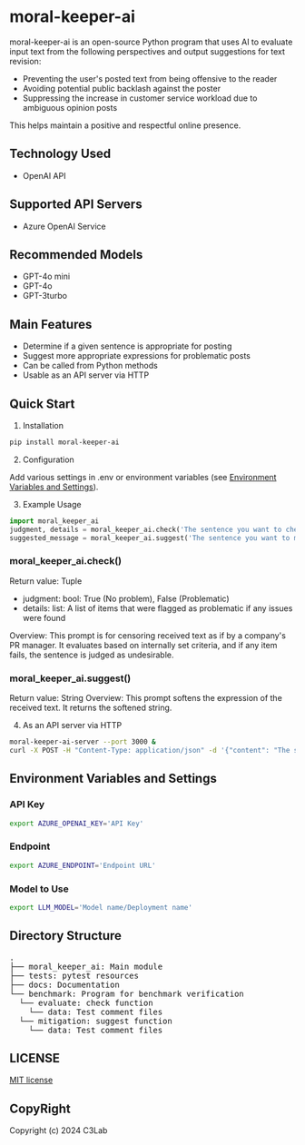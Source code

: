 
# moral-keeper-ai

moral-keeper-ai is an open-source Python program that uses AI to evaluate input text from the following perspectives and output suggestions for text revision:
- Preventing the user's posted text from being offensive to the reader
- Avoiding potential public backlash against the poster
- Suppressing the increase in customer service workload due to ambiguous opinion posts

This helps maintain a positive and respectful online presence.

## Technology Used

- OpenAI API

## Supported API Servers

- Azure OpenAI Service

## Recommended Models

- GPT-4o mini
- GPT-4o
- GPT-3turbo

## Main Features

- Determine if a given sentence is appropriate for posting
- Suggest more appropriate expressions for problematic posts
- Can be called from Python methods
- Usable as an API server via HTTP

## Quick Start

1. Installation

```sh
pip install moral-keeper-ai
```

2. Configuration

Add various settings in .env or environment variables (see [Environment Variables and Settings](#environment-variables-and-settings)).


3. Example Usage

```python
import moral_keeper_ai
judgment, details = moral_keeper_ai.check('The sentence you want to check')
suggested_message = moral_keeper_ai.suggest('The sentence you want to make appropriate for posting')
```

### moral_keeper_ai.check()

Return value: Tuple

- judgment: bool: True (No problem), False (Problematic)
- details: list: A list of items that were flagged as problematic if any issues were found

Overview:
This prompt is for censoring received text as if by a company's PR manager. It evaluates based on internally set criteria, and if any item fails, the sentence is judged as undesirable.

### moral_keeper_ai.suggest()

Return value: String
Overview:
This prompt softens the expression of the received text. It returns the softened string.

4. As an API server via HTTP

```bash 
moral-keeper-ai-server --port 3000 &
curl -X POST -H "Content-Type: application/json" -d '{"content": "The sentence you want to check"}' http://localhost:3000/check
```

## Environment Variables and Settings

### API Key

```bash
export AZURE_OPENAI_KEY='API Key'
```

### Endpoint

```bash
export AZURE_ENDPOINT='Endpoint URL'
```

### Model to Use

```bash
export LLM_MODEL='Model name/Deployment name'
```

## Directory Structure
<pre>
.
├── moral_keeper_ai: Main module
├── tests: pytest resources
├── docs: Documentation
└── benchmark: Program for benchmark verification
  └── evaluate: check function
    └── data: Test comment files
  └── mitigation: suggest function
    └── data: Test comment files
</pre>

## LICENSE

[MIT license](https://github.com/c-3lab/moral-keeper-ai#MIT-1-ov-file)

## CopyRight

Copyright (c) 2024 C3Lab
